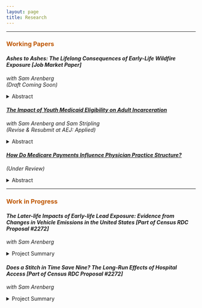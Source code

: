 ```yaml
---
layout: page
title: Research
---
```


<hr>

<h3 style="color:#bf5700;"> Working Papers </h3>

#### *Ashes to Ashes: The Lifelong Consequences of Early-Life Wildfire Exposure [Job Market Paper]* <br/>
_with Sam Arenberg_ <br/>
_(Draft Coming Soon)_

<details>
  <summary> Abstract </summary>
      <p align="justify"> This paper assesses the impact of in utero and early-childhood exposure to wildfire smoke on longevity as well as economic achievement, human capital accumulation, and disability in mid-to-late adulthood. To identify areas that were exposed to wildfire pollution, we leverage mid-20th century (1930-1969) California wildfires and smoke dispersion modeling. We then combine these wildfire pollution data with comprehensive, restricted-use administrative data from the Social Security Administration and Census Bureau.  These linked data allow us to measure childhood exposure to wildfire smoke for four decades of birth cohorts and to observe a rich set of later-life outcomes including mortality, economic achievement, educational attainment, and disability outcomes. Using this data, we estimate a cohort distributed leads-and-lags regression model, exploiting plausibly exogenous variation in smoke exposure in order to identify long-run effects. We find that moving from the 25th to 75th percentile of early-life wildfire smoke exposure results in 1.7 additional deaths before age 55 per 1,000 individuals, conditional on surviving past early childhood. Estimating these effects across ages 30 to 80 translates to 46 life years lost per 1,000 persons. We further find that smoke exposure results in unfavorable changes to a wide range of later-life outcomes across economic achievement, educational attainment, and disability measures. Using these results, we conservatively estimate that each child born in California during our sample period sustained, on average, ~$20,000 of discounted damages in lost life expectancy and lost earnings due to wildfire smoke. These findings suggest that warming temperatures, which exacerbate the duration and intensity of wildfire seasons, is already meaningfully affecting the life cycles of exposed children through increased smoke exposure. </p>
  </details>

#### <a href="https://sethneller.github.io/papers/Medicaid_and_incarceration.pdf">*The Impact of Youth Medicaid Eligibility on Adult Incarceration*</a> <br/>
_with Sam Arenberg and Sam Stripling_ <br/>
_(Revise & Resubmit at AEJ: Applied)_


<details>
  <summary> Abstract </summary>
    <p align="justify" style="font-size:0.8em"> This paper identifies an important spillover associated with public health insurance: reduced incarceration. In 1990, Congress passed legislation that  increased Medicaid eligibility for individuals born after September 30, 1983. We show that Black children born just after the cutoff are 5 percent less likely to be incarcerated by age 28, driven primarily by a decrease in incarcerations connected to financially motivated offenses. Children of other races, who experienced almost no gain in Medicaid coverage as a result of the policy, demonstrate no such declines. We find that reduced incarceration in adulthood substantially offsets the initial costs of expanding eligibility. </p>
</details>


#### <a href="https://sethneller.github.io/papers/Practice_structure.pdf">*How Do Medicare Payments Influence Physician Practice Structure?*</a> 
_(Under Review)_

<details>
  <summary> Abstract </summary>
    <p align="justify" style="font-size:0.8em"> This paper exploits spatial discontinuities in Medicare payment rates to estimate the effect of reimbursements on primary care physicians’ choice of organizational structure. I find that a 1 percent increase in Medicare reimbursement leads to a 1.7 to 2.2 percentage point increase in primary care doctors who practice with a small group (defined as 25 providers or fewer). This effect is driven by changes in the tails of the practice size distribution: a 1.8 percentage point increase in physicians who are affiliated with the smallest (1- or 2-provider) practice groups with a corresponding decrease in physicians joining very large practices (≥ 150 providers). I do not, however, detect any evidence of physician sorting or bunching around the boundary in response to differential payment, supporting the underlying assumptions of my regression discontinuity design. Accordingly, my findings suggest that Medicare pricing may be a factor in the trend of consolidation in the physician and clinical services market. </p>
</details>

***
<h3 style="color:#bf5700;"> Work in Progress </h3>
  
#### *The Later-life Impacts of Early-life Lead Exposure: Evidence from Changes in Vehicle Emissions in the United States [Part of Census RDC Proposal #2272]* <br/>
_with Sam Arenberg_

<details>
  <summary> Project Summary </summary>
      <p align="justify"> Beginning in the mid-1970s, airborne lead levels began to decrease sharply due to environmental regulation that reduced the content of lead in gasoline and the improved vehicle emissions technology. However, the long-run benefits of near-elimination of lead emissions on economic outcomes and racial equality are not well understood. This project utilizes restricted Census and Social Security data to link adult outcomes to exact place of birth and related lead exposure to assess the impact of the phaseout of leaded gasoline on human capital achievement, earnings, and other measures of well-being. </p>
  </details>
  
#### *Does a Stitch in Time Save Nine? The Long-Run Effects of Hospital Access [Part of Census RDC Proposal #2272]* <br/>
_with Sam Arenberg_

<details>
  <summary> Project Summary </summary>
      <p align="justify"> This project studies the effect of the Hill-Burton hospital construction program to assess the long-term impact of childhood hospital access on health, human capital, and economic outcomes in adulthood. To do so, we will leverage variation in timing of Hill-Burton hospital construction, linked to Social Security Administration birth records and outcomes in the restricted versions of the Decennial Census and American Community surveys. Because the Hill-Burton program disproportionately increased hospitals in predominately Black areas, we examine whether these expanded medical resources closed gaps in outcomes among Black Americans. </p>
  </details>
